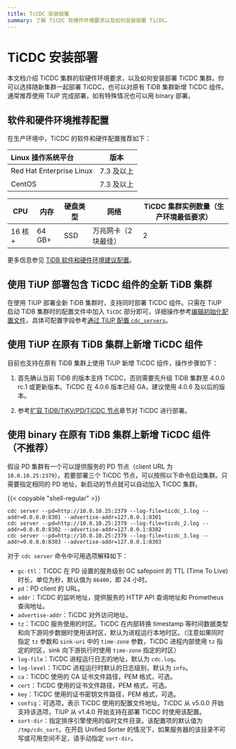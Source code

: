 ```yaml
---
title: TiCDC 安装部署
summary: 了解 TiCDC 软硬件环境要求以及如何安装部署 TiCDC。
---
```


# TiCDC 安装部署

本文档介绍 TiCDC 集群的软硬件环境要求，以及如何安装部署 TiCDC 集群。你可以选择随新集群一起部署 TiCDC，也可以对原有 TiDB 集群新增 TiCDC 组件。通常推荐使用 TiUP 完成部署，如有特殊情况也可以用 binary 部署。

## 软件和硬件环境推荐配置

在生产环境中，TiCDC 的软件和硬件配置推荐如下：

| Linux 操作系统平台       | 版本         |
| :----------------------- | :----------: |
| Red Hat Enterprise Linux | 7.3 及以上   |
| CentOS                   | 7.3 及以上   |

| CPU | 内存 | 硬盘类型 | 网络 | TiCDC 集群实例数量（生产环境最低要求） |
| --- | --- | --- | --- | --- |
| 16 核+ | 64 GB+ | SSD | 万兆网卡（2 块最佳） | 2 |

更多信息参见 [TiDB 软件和硬件环境建议配置](/hardware-and-software-requirements.md)。

## 使用 TiUP 部署包含 TiCDC 组件的全新 TiDB 集群

在使用 TiUP 部署全新 TiDB 集群时，支持同时部署 TiCDC 组件。只需在 TiUP 启动 TiDB 集群时的配置文件中加入 `TiCDC` 部分即可，详细操作参考[编辑初始化配置文件](/production-deployment-using-tiup.md#第-3-步初始化集群拓扑文件)，具体可配置字段参考[通过 TiUP 配置 `cdc_servers`](/tiup/tiup-cluster-topology-reference.md#cdc_servers)。

## 使用 TiUP 在原有 TiDB 集群上新增 TiCDC 组件

目前也支持在原有 TiDB 集群上使用 TiUP 新增 TiCDC 组件，操作步骤如下：

1. 首先确认当前 TiDB 的版本支持 TiCDC，否则需要先升级 TiDB 集群至 4.0.0 rc.1 或更新版本。TiCDC 在 4.0.6 版本已经 GA，建议使用 4.0.6 及以后的版本。

2. 参考[扩容 TiDB/TiKV/PD/TiCDC 节点](/scale-tidb-using-tiup.md#扩容-ticdc-节点)章节对 TiCDC 进行部署。

## 使用 binary 在原有 TiDB 集群上新增 TiCDC 组件（不推荐）

假设 PD 集群有一个可以提供服务的 PD 节点（client URL 为 `10.0.10.25:2379`）。若要部署三个 TiCDC 节点，可以按照以下命令启动集群。只需要指定相同的 PD 地址，新启动的节点就可以自动加入 TiCDC 集群。

{{< copyable "shell-regular" >}}

```shell
cdc server --pd=http://10.0.10.25:2379 --log-file=ticdc_1.log --addr=0.0.0.0:8301 --advertise-addr=127.0.0.1:8301
cdc server --pd=http://10.0.10.25:2379 --log-file=ticdc_2.log --addr=0.0.0.0:8302 --advertise-addr=127.0.0.1:8302
cdc server --pd=http://10.0.10.25:2379 --log-file=ticdc_3.log --addr=0.0.0.0:8303 --advertise-addr=127.0.0.1:8303
```

对于 `cdc server` 命令中可用选项解释如下：

- `gc-ttl`：TiCDC 在 PD 设置的服务级别 GC safepoint 的 TTL (Time To Live) 时长，单位为秒，默认值为 `86400`，即 24 小时。
- `pd`：PD client 的 URL。
- `addr`：TiCDC 的监听地址，提供服务的 HTTP API 查询地址和 Prometheus 查询地址。
- `advertise-addr`：TiCDC 对外访问地址。
- `tz`：TiCDC 服务使用的时区。TiCDC 在内部转换 timestamp 等时间数据类型和向下游同步数据时使用该时区，默认为进程运行本地时区。（注意如果同时指定 `tz` 参数和 `sink-uri` 中的 `time-zone` 参数，TiCDC 进程内部使用 `tz` 指定的时区，sink 向下游执行时使用 `time-zone` 指定的时区）
- `log-file`：TiCDC 进程运行日志的地址，默认为 `cdc.log`。
- `log-level`：TiCDC 进程运行时默认的日志级别，默认为 `info`。
- `ca`：TiCDC 使用的 CA 证书文件路径，PEM 格式，可选。
- `cert`：TiCDC 使用的证书文件路径，PEM 格式，可选。
- `key`：TiCDC 使用的证书密钥文件路径，PEM 格式，可选。
- `config`：可选项，表示 TiCDC 使用的配置文件地址。TiCDC 从 v5.0.0 开始支持该选项，TiUP 从 v1.4.0 开始支持在部署 TiCDC 时使用该配置。
- `sort-dir`：指定排序引擎使用的临时文件目录。该配置项的默认值为 `/tmp/cdc_sort`。在开启 Unified Sorter 的情况下，如果服务器的该目录不可写或可用空间不足，请手动指定 `sort-dir`。
